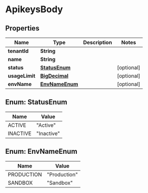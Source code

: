 # ApikeysBody

## Properties
Name | Type | Description | Notes
------------ | ------------- | ------------- | -------------
**tenantId** | **String** |  | 
**name** | **String** |  | 
**status** | [**StatusEnum**](#StatusEnum) |  |  [optional]
**usageLimit** | [**BigDecimal**](BigDecimal.md) |  |  [optional]
**envName** | [**EnvNameEnum**](#EnvNameEnum) |  |  [optional]

<a name="StatusEnum"></a>
## Enum: StatusEnum
Name | Value
---- | -----
ACTIVE | &quot;Active&quot;
INACTIVE | &quot;Inactive&quot;

<a name="EnvNameEnum"></a>
## Enum: EnvNameEnum
Name | Value
---- | -----
PRODUCTION | &quot;Production&quot;
SANDBOX | &quot;Sandbox&quot;
